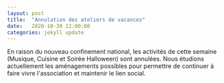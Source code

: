 ```yaml
---
layout: post
title:  "Annulation des ateliers de vacances"
date:   2020-10-30 12:00:00
categories: jekyll update
---
```


En raison du nouveau confinement national, les activités de cette semaine (Musique, Cuisine et Soirée Halloween) sont annulées. Nous étudions actuellement les aménagements possibles pour permettre de continuer à faire vivre l'association et maintenir le lien social.
